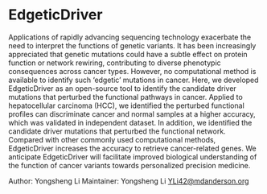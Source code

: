 # EdgeticDriver
Applications of rapidly advancing sequencing technology exacerbate the need to interpret the functions of genetic variants. It has been increasingly appreciated that genetic mutations could have a subtle effect on protein function or network rewiring, contributing to diverse phenotypic consequences across cancer types. However, no computational method is available to identify such ‘edgetic’ mutations in cancer. Here, we developed EdgeticDriver as an open-source tool to identify the candidate driver mutations that perturbed the functional pathways in cancer. Applied to hepatocellular carcinoma (HCC), we identified the perturbed functional profiles can discriminate cancer and normal samples at a higher accuracy, which was validated in independent dataset. In addition, we identified the candidate driver mutations that perturbed the functional network. Compared with other commonly used computational methods, EdgeticDriver increases the accuracy to retrieve cancer-related genes. We anticipate EdgeticDriver will facilitate improved biological understanding of the function of cancer variants towards personalized precision medicine.

Author: Yongsheng Li
Maintainer: Yongsheng Li <YLi42@mdanderson.org>

